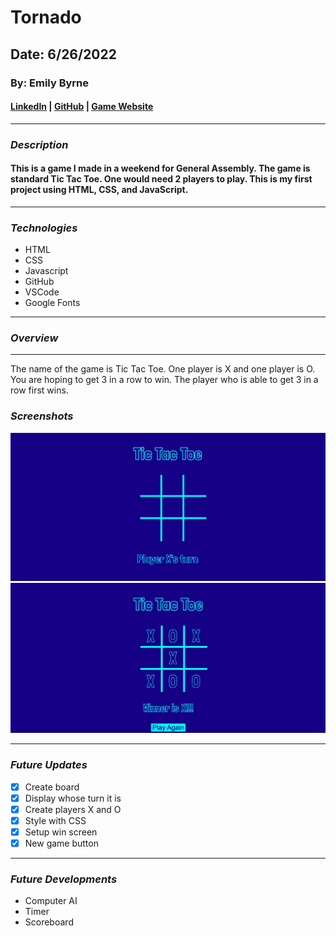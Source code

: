 # Tornado

## Date: 6/26/2022

### By: Emily Byrne

#### [LinkedIn](https://www.linkedin.com/in/emilybyrne3/) | [GitHub](https://github.com/embyrne13) | [Game Website](https://tictactoeblue.surge.sh/)

---

### **_Description_**

#### This is a game I made in a weekend for General Assembly. The game is standard Tic Tac Toe. One would need 2 players to play. This is my first project using HTML, CSS, and JavaScript.

---

### **_Technologies_**

- HTML
- CSS
- Javascript
- GitHub
- VSCode
- Google Fonts

---

### **_Overview_**

---

The name of the game is Tic Tac Toe. One player is X and one player is O. You are hoping to get 3 in a row to win. The player who is able to get 3 in a row first wins.

### **_Screenshots_**

![](TicTacToe.jpg)
![](winningtictactoe.jpg)

---

### **_Future Updates_**

- [x] Create board
- [x] Display whose turn it is
- [x] Create players X and O
- [x] Style with CSS
- [x] Setup win screen
- [x] New game button

---

### **_Future Developments_**

- Computer AI
- Timer
- Scoreboard
